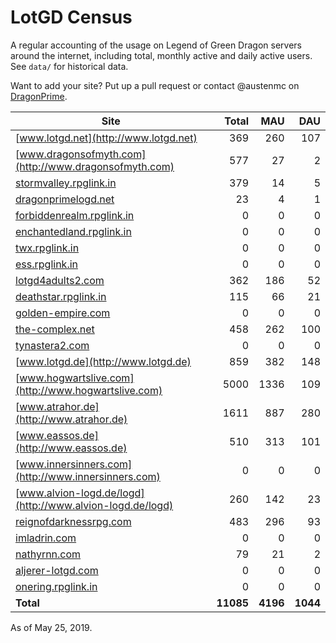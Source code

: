 # LotGD Census
A regular accounting of the usage on Legend of Green Dragon servers around the internet, including total, monthly active and daily active users. See `data/` for historical data.

Want to add your site? Put up a pull request or contact @austenmc on [DragonPrime](http://dragonprime.net).


Site | Total | MAU | DAU
--- | ---:| ---:| ---:
[www.lotgd.net](http://www.lotgd.net)|369|260|107
[www.dragonsofmyth.com](http://www.dragonsofmyth.com)|577|27|2
[stormvalley.rpglink.in](http://stormvalley.rpglink.in)|379|14|5
[dragonprimelogd.net](http://dragonprimelogd.net)|23|4|1
[forbiddenrealm.rpglink.in](http://forbiddenrealm.rpglink.in)|0|0|0
[enchantedland.rpglink.in](http://enchantedland.rpglink.in)|0|0|0
[twx.rpglink.in](http://twx.rpglink.in)|0|0|0
[ess.rpglink.in](http://ess.rpglink.in)|0|0|0
[lotgd4adults2.com](http://lotgd4adults2.com)|362|186|52
[deathstar.rpglink.in](http://deathstar.rpglink.in)|115|66|21
[golden-empire.com](http://golden-empire.com)|0|0|0
[the-complex.net](http://the-complex.net)|458|262|100
[tynastera2.com](http://tynastera2.com)|0|0|0
[www.lotgd.de](http://www.lotgd.de)|859|382|148
[www.hogwartslive.com](http://www.hogwartslive.com)|5000|1336|109
[www.atrahor.de](http://www.atrahor.de)|1611|887|280
[www.eassos.de](http://www.eassos.de)|510|313|101
[www.innersinners.com](http://www.innersinners.com)|0|0|0
[www.alvion-logd.de/logd](http://www.alvion-logd.de/logd)|260|142|23
[reignofdarknessrpg.com](http://reignofdarknessrpg.com)|483|296|93
[imladrin.com](http://imladrin.com)|0|0|0
[nathyrnn.com](http://nathyrnn.com)|79|21|2
[aljerer-lotgd.com](http://aljerer-lotgd.com)|0|0|0
[onering.rpglink.in](http://onering.rpglink.in)|0|0|0
**Total**|**11085**|**4196**|**1044**

As of May 25, 2019.
